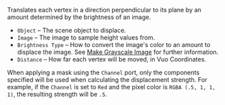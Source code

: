 Translates each vertex in a direction perpendicular to its plane by an amount determined by the brightness of an image.

- `Object` – The scene object to displace.
- `Image` – The image to sample height values from.
- `Brightness Type` – How to convert the image's color to an amount to displace the image.  See [Make Grayscale Image](vuo-node://vuo.image.color.gray) for further information.
- `Distance` – How far each vertex will be moved, in Vuo Coordinates.

When applying a mask using the `Channel` port, only the components specified will be used when calculating the displacement strength.  For example, if the `Channel` is set to `Red` and the pixel color is `RGBA (.5, 1, 1, 1)`, the resulting strength will be `.5`.
